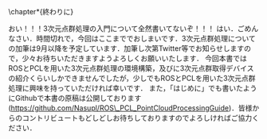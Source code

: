 \chapter*{終わりに}

おい！！！3次元点群処理の入門について全然書いてないぞ！！！ 
はい．ごめんなさい．時間切れで，今回はここまででおしまいです．3次元点群処理についての加筆は9月以降を予定しています．加筆し次第Twitter等でお知らせしますので，少々お待ちいただきますようよろしくお願いいたします．
今回本書ではROSとPCLを用いた3次元点群処理の環境構築，及びに3次元点群取得デバイスの紹介くらいしかできませんでしたが，少しでもROSとPCLを用いた3次元点群処理に興味を持っていただければ幸いです．
また，「はじめに」でも書いたようにGithubで本書の原稿は公開しております(https://github.com/Nasupl/ROS\_PCL_PointCloudProcessingGuide)．皆様からのコントリビュートもどしどしお待ちしておりますのでよろしければご協力ください．